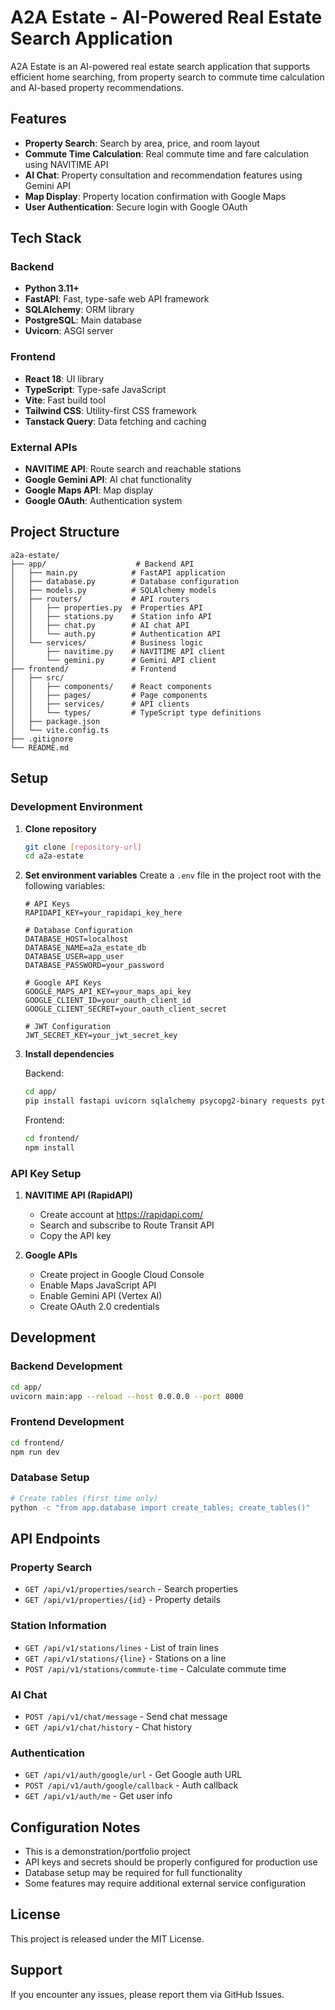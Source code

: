 # A2A Estate - AI-Powered Real Estate Search Application

A2A Estate is an AI-powered real estate search application that supports efficient home searching, from property search to commute time calculation and AI-based property recommendations.

## Features

- **Property Search**: Search by area, price, and room layout
- **Commute Time Calculation**: Real commute time and fare calculation using NAVITIME API
- **AI Chat**: Property consultation and recommendation features using Gemini API
- **Map Display**: Property location confirmation with Google Maps
- **User Authentication**: Secure login with Google OAuth

## Tech Stack

### Backend
- **Python 3.11+**
- **FastAPI**: Fast, type-safe web API framework
- **SQLAlchemy**: ORM library
- **PostgreSQL**: Main database
- **Uvicorn**: ASGI server

### Frontend
- **React 18**: UI library
- **TypeScript**: Type-safe JavaScript
- **Vite**: Fast build tool
- **Tailwind CSS**: Utility-first CSS framework
- **Tanstack Query**: Data fetching and caching

### External APIs
- **NAVITIME API**: Route search and reachable stations
- **Google Gemini API**: AI chat functionality
- **Google Maps API**: Map display
- **Google OAuth**: Authentication system

## Project Structure

```
a2a-estate/
├── app/                    # Backend API
│   ├── main.py            # FastAPI application
│   ├── database.py        # Database configuration
│   ├── models.py          # SQLAlchemy models
│   ├── routers/           # API routers
│   │   ├── properties.py  # Properties API
│   │   ├── stations.py    # Station info API
│   │   ├── chat.py        # AI chat API
│   │   └── auth.py        # Authentication API
│   └── services/          # Business logic
│       ├── navitime.py    # NAVITIME API client
│       └── gemini.py      # Gemini API client
├── frontend/              # Frontend
│   ├── src/
│   │   ├── components/    # React components
│   │   ├── pages/         # Page components
│   │   ├── services/      # API clients
│   │   └── types/         # TypeScript type definitions
│   ├── package.json
│   └── vite.config.ts
├── .gitignore
└── README.md
```

## Setup

### Development Environment

1. **Clone repository**
   ```bash
   git clone [repository-url]
   cd a2a-estate
   ```

2. **Set environment variables**
   Create a `.env` file in the project root with the following variables:
   ```env
   # API Keys
   RAPIDAPI_KEY=your_rapidapi_key_here

   # Database Configuration
   DATABASE_HOST=localhost
   DATABASE_NAME=a2a_estate_db
   DATABASE_USER=app_user
   DATABASE_PASSWORD=your_password

   # Google API Keys
   GOOGLE_MAPS_API_KEY=your_maps_api_key
   GOOGLE_CLIENT_ID=your_oauth_client_id
   GOOGLE_CLIENT_SECRET=your_oauth_client_secret

   # JWT Configuration
   JWT_SECRET_KEY=your_jwt_secret_key
   ```

3. **Install dependencies**

   Backend:
   ```bash
   cd app/
   pip install fastapi uvicorn sqlalchemy psycopg2-binary requests python-jose httpx
   ```

   Frontend:
   ```bash
   cd frontend/
   npm install
   ```

### API Key Setup

1. **NAVITIME API (RapidAPI)**
   - Create account at https://rapidapi.com/
   - Search and subscribe to Route Transit API
   - Copy the API key

2. **Google APIs**
   - Create project in Google Cloud Console
   - Enable Maps JavaScript API
   - Enable Gemini API (Vertex AI)
   - Create OAuth 2.0 credentials

## Development

### Backend Development

```bash
cd app/
uvicorn main:app --reload --host 0.0.0.0 --port 8000
```

### Frontend Development

```bash
cd frontend/
npm run dev
```

### Database Setup

```bash
# Create tables (first time only)
python -c "from app.database import create_tables; create_tables()"
```

## API Endpoints

### Property Search
- `GET /api/v1/properties/search` - Search properties
- `GET /api/v1/properties/{id}` - Property details

### Station Information
- `GET /api/v1/stations/lines` - List of train lines
- `GET /api/v1/stations/{line}` - Stations on a line
- `POST /api/v1/stations/commute-time` - Calculate commute time

### AI Chat
- `POST /api/v1/chat/message` - Send chat message
- `GET /api/v1/chat/history` - Chat history

### Authentication
- `GET /api/v1/auth/google/url` - Get Google auth URL
- `POST /api/v1/auth/google/callback` - Auth callback
- `GET /api/v1/auth/me` - Get user info

## Configuration Notes

- This is a demonstration/portfolio project
- API keys and secrets should be properly configured for production use
- Database setup may be required for full functionality
- Some features may require additional external service configuration

## License

This project is released under the MIT License.

## Support

If you encounter any issues, please report them via GitHub Issues.
